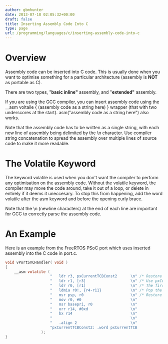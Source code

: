 ```yaml
---
author: gbmhunter
date: 2013-07-18 02:05:32+00:00
draft: false
title: Inserting Assembly Code Into C
type: page
url: /programming/languages/c/inserting-assembly-code-into-c
---
```


# Overview

Assembly code can be inserted into C code. This is usually done when you want to optimise something for a particular architecture (assembly is **NOT** as portable as C).

There are two types, "**basic inline"** assembly, and "**extended"** assembly.

If you are using the GCC compiler, you can insert assembly code using the __asm voltaile { (assembly code as a string here) } wrapper (that with two underscores at the start). asm("assembly code as a string here") also works.

Note that the assembly code has to be written as a single string, with each new line of assembly being delimited by the \n character. Use compiler string concatenation to spread the assembly over multiple lines of source code to make it more readable.

# The Volatile Keyword

The keyword volatile is used when you don't want the compiler to perform any optimisation on the assembly code. Without the volatile keyword, the compiler may move the code around, take it out of a loop, or delete in entirely if it deems it uneccesary. To stop this from happening, add the word volatile after the asm keyword and before the opening curly brace.

Note that the \n (newline characters) at the end of each line are important for GCC to correctly parse the assembly code.

# An Example

Here is an example from the FreeRTOS PSoC port which uses inserted assembly into the C code in port.c.

```c
void vPortSVCHandler( void )
{
	__asm volatile (
					"	ldr	r3, pxCurrentTCBConst2		\n" /* Restore the context. */
					"	ldr r1, [r3]					\n" /* Use pxCurrentTCBConst to get the pxCurrentTCB address. */
					"	ldr r0, [r1]					\n" /* The first item in pxCurrentTCB is the task top of stack. */
					"	ldmia r0!, {r4-r11}				\n" /* Pop the registers that are not automatically saved on exception entry and the critical nesting count. */
					"	msr psp, r0						\n" /* Restore the task stack pointer. */
					"	mov r0, #0 						\n"
					"	msr	basepri, r0					\n"
					"	orr r14, #0xd					\n"
					"	bx r14							\n"
					"									\n"
					"	.align 2						\n"
					"pxCurrentTCBConst2: .word pxCurrentTCB				\n"
				);
}
```